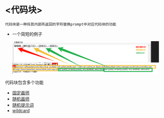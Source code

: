 # <代码块>

    代码块是一种将其内部所返回的字符替换prompt中对应代码块的功能

* 一个简短的例子

  ![alt text](image-7.png)

代码块包含多个功能
* [固定画师](fixed_artist.md)
* [随机画师](random_artist.md)
* [随机提示词](random_prompt.md)
* [wildcard](wildcard.md)